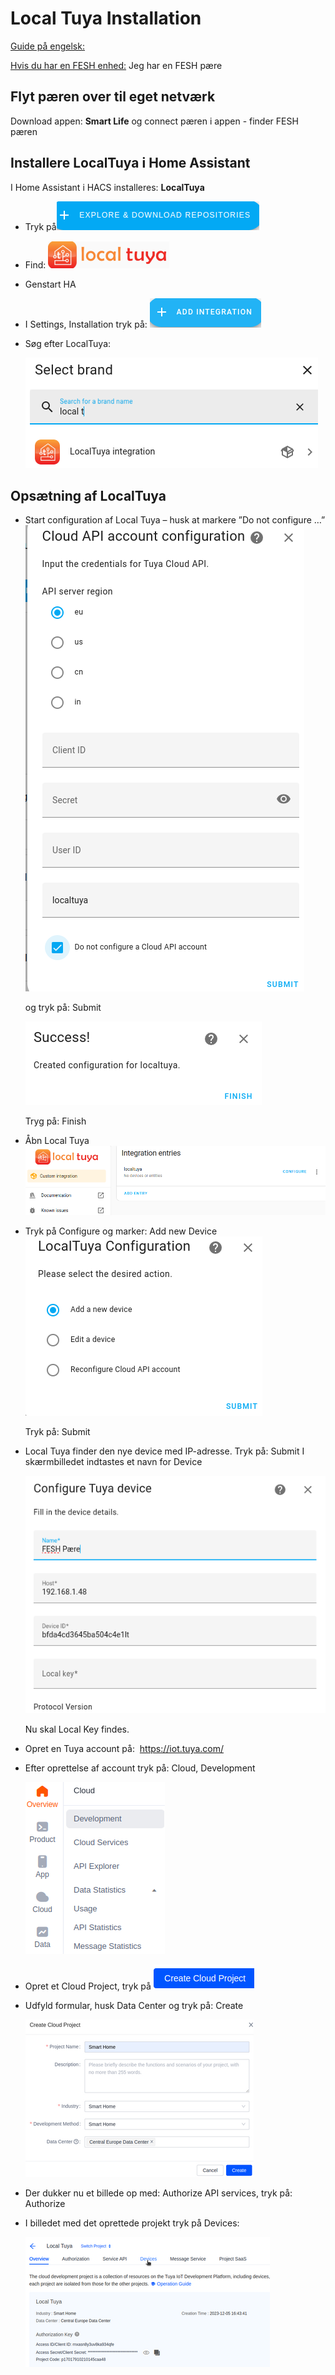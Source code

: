 # Local Tuya Installation

[Guide på engelsk:](https://smarthomecircle.com/how-to-setup-local-tuya-in-home-assistant)

[Hvis du har en FESH enhed:](https://fesh.dk/hjaelpecenter/hvordan-flytter-jeg-min-produkter-til-et-andet-wi-fi-netvaerk/)
Jeg har en FESH pære

## Flyt pæren over til eget netværk

Download appen: **Smart Life**
og connect pæren i appen - finder FESH pæren

## Installere LocalTuya i Home Assistant

I Home Assistant i HACS installeres: **LocalTuya**

- Tryk på![Tryk på](Images/HACS_LocalT_Inst.png)

- Find:  ![Alt text](Images/LocalTuya_App.png)

- Genstart HA

- I Settings, Installation tryk på: ![Alt text](<Images/Add Integration.png>)

- Søg efter LocalTuya:

    ![](<Images/Search LocalTuya.png>)

## Opsætning af LocalTuya

- Start configuration af Local Tuya – husk at markere ”Do not configure …”
![Alt text](Images/ConfigureTuya.png)

  og tryk på: Submit

    ![Alt text](Images/ConfigureTuya_Succes.png)
  
  Tryg på: Finish

- Åbn Local Tuya ![Alt text](Images/Abn_LocalTuya.png)
- Tryk på Configure og marker: Add new Device![Alt text](Images/AddNewDevice.png)
  
  Tryk på: Submit
- Local Tuya finder den nye device med IP-adresse. Tryk på: Submit
  I skærmbilledet indtastes et navn for Device
    
    ![Alt text](Images/ConfigureTuyaDevice.png)
  
  Nu skal  Local Key findes.

- Opret en Tuya account på:  https://iot.tuya.com/

- Efter oprettelse af account tryk på: Cloud, Development

    ![Alt text](Images/TuyaDevelopment.png)

- Opret et Cloud Project, tryk på  ![Alt text](Images/CreateCloud.png)

- Udfyld formular, husk Data Center og tryk på: Create

    ![Alt text](Images/CreateCloudProject.png)
- Der dukker nu et billede op med: Authorize API services, tryk på: Authorize
- I billedet med det oprettede projekt tryk på Devices:

    ![Alt text](Images/Devices.png)


